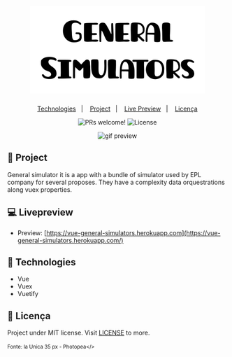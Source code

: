 <h1 align="center">
    <img alt="Simuadores" title="Simuladores" src=".github/logo.svg" />
</h1>

<p align="center">
  <a href="#-technologies">Technologies</a>&nbsp;&nbsp;&nbsp;|&nbsp;&nbsp;&nbsp;
  <a href="#-project">Project</a>&nbsp;&nbsp;&nbsp;|&nbsp;&nbsp;&nbsp;
  <a href="#-livepreview">Live Preview</a>&nbsp;&nbsp;&nbsp;|&nbsp;&nbsp;&nbsp;
  <a href="#memo-licença">Licença</a>
</p>

<p align="center">
 <img src="https://img.shields.io/static/v1?label=PRs&message=welcome&color=15C3D6&labelColor=000000" alt="PRs welcome!" />

<img alt="License" src="https://img.shields.io/static/v1?label=license&message=MIT&color=15C3D6&labelColor=000000">
</p>

<p align="center" >
  <img id="gif" alt="gif preview" width="800" src=".github/preview.gif" />
</p>

## 🔖 Project

General simulator it is a app with a bundle of simulator used by EPL company for several proposes. They have a complexity data orquestrations along vuex properties.

## 💻 Livepreview

- Preview: [https://vue-general-simulators.herokuapp.com](https://vue-general-simulators.herokuapp.com/)

## 🚀 Technologies

- Vue
- Vuex
- Vuetify

## :memo: Licença

Project under MIT license. Visit [LICENSE](LICENSE.md) to more.

<small>Fonte: la Unica 35 px - Photopea</>

